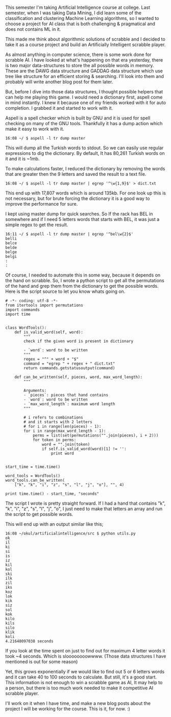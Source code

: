 This semester I'm taking Artificial Intelligence course at college. Last semester, when I was taking Data Mining, I did learn some of the classification and clustering Machine Learning algorithms, so I wanted to choose a project for AI class that is both challenging & pragmatical and does not contains ML in it.

This made me think about algorithmic solutions of scrabble and I decided to take it as a course project and build an Artificially Intelligent scrabble player.

As almost anything in computer science, there is some work done for scrabble AI. I have looked at what's happening on that era yesterday, there is two major data-structures to store the all possible words in memory. These are the DAWG data structure and GADDAG data structure which use tree like structure for an efficient storing & searching. I'll look into them and probably will write another blog post for them later.

But, before I dive into those data structures, I thought possible helpers that can help me playing this game. I would need a dictionary first, aspell come in mind instantly. I knew it because one of my friends worked with it for auto completion. I grabbed it and started to work with it.

Aspell is a spell checker which is built by GNU and it is used for spell checking on many of the GNU tools. Thankfully it has a dump action which make it easy to work with it.


    16:08 ~/ $ aspell -l tr dump master

This will dump all the Turkish words to stdout. So we can easily use regular expressions to dig the dictionary. By default, It has 80,261 Turkish words on it and it is ~1mb.

To make calculations faster, I reduced the dictionary by removing the words that are greater then the 9 letters and saved the result to a text file.

    16:08 ~/ $ aspell -l tr dump master | egrep '^\w{1,9}$' > dict.txt

This end up with 17,807 words which is around 135kb. For one look up this is not necessary, but for brute forcing the dictionary it is a good way to improve the performance for sure.

I kept using master dump for quick searches. So If the rack has BEL in somewhere and if I need 5 letters words that starts with BEL, it was just a simple regex to get the result.

    16:11 ~/ $ aspell -l tr dump master | egrep '^bel\w{2}$'
    belli
    belce
    belde
    belge
    belgi
    :
    :

Of course, I needed to automate this in some way, because it depends on the hand on scrabble. So, I wrote a python script to get all the permutations of the hand and grep them from the dictionary to get the possible words. Here is the script source to let you know whats going on.

    # -*- coding: utf-8 -*-
    from itertools import permutations
    import commands
    import time


    class WordTools():
        def is_valid_word(self, word):
            """
            check if the given word is present in dictionary

            - `word`: word to be written
            """
            regex = "^" + word + "$"
            command = "egrep " + regex + " dict.txt"
            return commands.getstatusoutput(command)

        def can_be_written(self, pieces, word, max_word_length):
            """

            Arguments:
            - `pieces`: pieces that hand contains
            - `word`: word to be written
            - `max_word_length`: maximum word length
            """

            # i refers to combinations
            # and it starts with 2 letters
            # for i in range(len(pieces) - 1):
            for i in range(max_word_length - 1):
                perms = list(set(permutations("".join(pieces), i + 2)))
                for token in perms:
                    word = "".join(token)
                    if self.is_valid_word(word)[1] != '':
                        print word


    start_time = time.time()

    word_tools = WordTools()
    word_tools.can_be_written(
        ["k", "k", "i", "z", "s", "l", "j", "o"], "", 4)

    print time.time() - start_time, "seconds"

The script I wrote is pretty straight forward. If I had a hand that contains "k", "k", "i", "z", "s", "l", "j", "o", I just need to make that letters an array and run the script to get possible words.

This will end up with an output similar like this;


    16:08 ~/okul/artificialintelligence/src $ python utils.py
    ok
    il
    ki
    si
    is
    iz
    kil
    kol
    ski
    ilk
    zil
    iks
    koz
    lok
    kik
    siz
    sol
    kok
    kilo
    kils
    silo
    klik
    koli
    4.21648097038 seconds


If you look at the time spent on just to find out for maximum 4 letter words it took ~4 seconds. Which is sloooooooowwww. (Those data structures I have mentioned is out for some reason)

Yet, this grows exponentially if we would like to find out 5 or 6 letters words and it can take 40 to 100 seconds to calculate. But still, it's a good start. This information is not enough to win a scrabble game as AI, It may help to a person, but there is too much work needed to make it competitive AI scrabble player.

I'll work on it when I have time, and make a new blog posts about the project I will be working for the course. This is it, for now. :)
